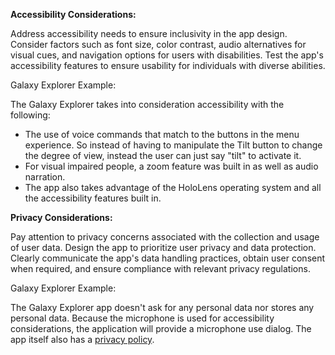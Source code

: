 **Accessibility Considerations:**

Address accessibility needs to ensure inclusivity in the app design. Consider factors such as font size, color contrast, audio alternatives for visual cues, and navigation options for users with disabilities. Test the app's accessibility features to ensure usability for individuals with diverse abilities.

Galaxy Explorer Example:

The Galaxy Explorer takes into consideration accessibility with the following:

- The use of voice commands that match to the buttons in the menu experience. So instead of having to manipulate the Tilt button to change the degree of view, instead the user can just say "tilt" to activate it.
- For visual impaired people, a zoom feature was built in as well as audio narration.
- The app also takes advantage of the HoloLens operating system and all the accessibility features built in.

**Privacy Considerations:**

Pay attention to privacy concerns associated with the collection and usage of user data. Design the app to prioritize user privacy and data protection. Clearly communicate the app's data handling practices, obtain user consent when required, and ensure compliance with relevant privacy regulations.

Galaxy Explorer Example:

The Galaxy Explorer app doesn't ask for any personal data nor stores any personal data. Because the microphone is used for accessibility considerations, the application will provide a microphone use dialog. The app itself also has a [privacy policy](http://www.microsoft.com/privacystatement).